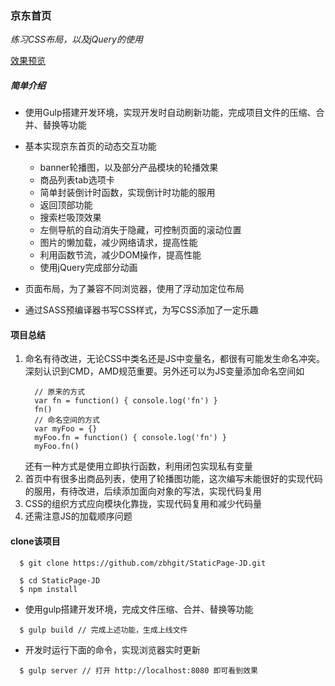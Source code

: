 
### 京东首页
*练习CSS布局，以及jQuery的使用*

[效果预览](https://zbhgit.github.io/StaticPage-JD/dist/)

##### 简单介绍

* 使用Gulp搭建开发环境，实现开发时自动刷新功能，完成项目文件的压缩、合并、替换等功能

* 基本实现京东首页的动态交互功能
  * banner轮播图，以及部分产品模块的轮播效果
  * 商品列表tab选项卡
  * 简单封装倒计时函数，实现倒计时功能的服用
  * 返回顶部功能
  * 搜索栏吸顶效果
  * 左侧导航的自动消失于隐藏，可控制页面的滚动位置
  * 图片的懒加载，减少网络请求，提高性能
  * 利用函数节流，减少DOM操作，提高性能
  * 使用jQuery完成部分动画
* 页面布局，为了兼容不同浏览器，使用了浮动加定位布局
* 通过SASS预编译器书写CSS样式，为写CSS添加了一定乐趣



#### 项目总结

1. 命名有待改进，无论CSS中类名还是JS中变量名，都很有可能发生命名冲突。深刻认识到CMD，AMD规范重要。另外还可以为JS变量添加命名空间如
    ```
      // 原来的方式
      var fn = function() { console.log('fn') }
      fn()
      // 命名空间的方式
      var myFoo = {}
      myFoo.fn = function() { console.log('fn') }
      myFoo.fn()
    ``` 
    还有一种方式是使用立即执行函数，利用闭包实现私有变量
2. 首页中有很多出商品列表，使用了轮播图功能，这次编写未能很好的实现代码的服用，有待改进，后续添加面向对象的写法，实现代码复用
3. CSS的组织方式应向模块化靠拢，实现代码复用和减少代码量
4. 还需注意JS的加载顺序问题

#### clone该项目
```
  $ git clone https://github.com/zbhgit/StaticPage-JD.git

  $ cd StaticPage-JD
  $ npm install 
```
* 使用gulp搭建开发环境，完成文件压缩、合并、替换等功能
```
  $ gulp build // 完成上述功能，生成上线文件
```
* 开发时运行下面的命令，实现浏览器实时更新

```
  $ gulp server // 打开 http://localhost:8080 即可看到效果
```